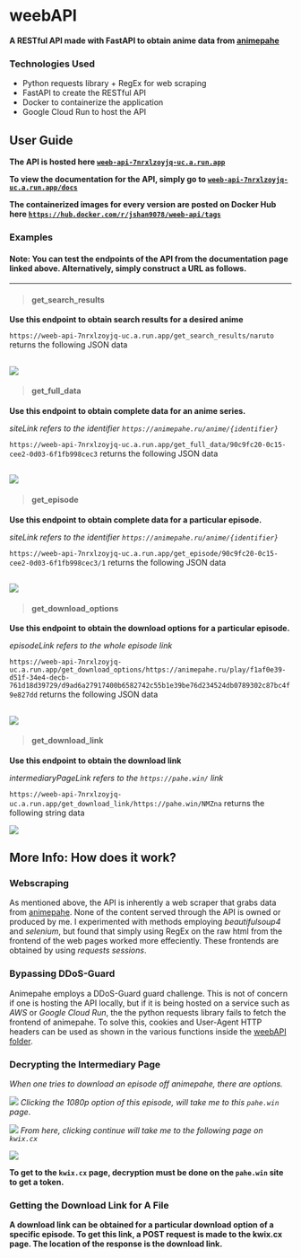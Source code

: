 # weebAPI
**A RESTful API made with FastAPI to obtain anime data from [animepahe](https://animepahe.ru/)**

### Technologies Used
- Python requests library + RegEx for web scraping
- FastAPI to create the RESTful API
- Docker to containerize the application
- Google Cloud Run to host the API

## User Guide
**The API is hosted here [`weeb-api-7nrxlzoyjq-uc.a.run.app`](https://weeb-api-7nrxlzoyjq-uc.a.run.app)**

**To view the documentation for the API, simply go to [`weeb-api-7nrxlzoyjq-uc.a.run.app/docs`](https://weeb-api-7nrxlzoyjq-uc.a.run.app/docs)**

**The containerized images for every version are posted on Docker Hub here [`https://hub.docker.com/r/jshan9078/weeb-api/tags`](https://hub.docker.com/r/jshan9078/weeb-api/tags)**

### Examples

#### **Note:** You can test the endpoints of the API from the documentation page linked above. Alternatively, simply construct a URL as follows.
-----
> #### get_search_results
**Use this endpoint to obtain search results for a desired anime**

`https://weeb-api-7nrxlzoyjq-uc.a.run.app/get_search_results/naruto` returns the following JSON data

![](https://cdn.discordapp.com/attachments/928022919337103393/1135464972726587402/image.png)
-----
> #### get_full_data
**Use this endpoint to obtain complete data for an anime series.**

*siteLink refers to the identifier `https://animepahe.ru/anime/{identifier}`*

`https://weeb-api-7nrxlzoyjq-uc.a.run.app/get_full_data/90c9fc20-0c15-cee2-0d03-6f1fb998cec3` returns the following JSON data

![](https://cdn.discordapp.com/attachments/928022919337103393/1135465749264216164/image.png)
-----
> #### get_episode
**Use this endpoint to obtain complete data for a particular episode.**

*siteLink refers to the identifier `https://animepahe.ru/anime/{identifier}`*

`https://weeb-api-7nrxlzoyjq-uc.a.run.app/get_episode/90c9fc20-0c15-cee2-0d03-6f1fb998cec3/1` returns the following JSON data

![](https://media.discordapp.net/attachments/928022919337103393/1135472403053563955/image.png?width=1440&height=90)
-----
> #### get_download_options
**Use this endpoint to obtain the download options for a particular episode.**

*episodeLink refers to the whole episode link*

`https://weeb-api-7nrxlzoyjq-uc.a.run.app/get_download_options/https://animepahe.ru/play/f1af0e39-d51f-34e4-decb-761d18d39729/d9ad6a27917400b6582742c55b1e39be76d234524db0789302c87bc4f9e827dd` returns the following JSON data

![](https://cdn.discordapp.com/attachments/928022919337103393/1135473723500134480/image.png)
-----
> #### get_download_link
**Use this endpoint to obtain the download link**

*intermediaryPageLink refers to the `https://pahe.win/` link*

`https://weeb-api-7nrxlzoyjq-uc.a.run.app/get_download_link/https://pahe.win/NMZna` returns the following string data

![](https://cdn.discordapp.com/attachments/928022919337103393/1135474860278165565/image.png)

## More Info: How does it work?

### Webscraping
As mentioned above, the API is inherently a web scraper that grabs data from [animepahe](https://animepahe.ru/). None of the content served through the API is owned or produced by me. I experimented with methods employing *beautifulsoup4* and *selenium*, but found that simply using RegEx on the raw html from the frontend of the web pages worked more effeciently. These frontends are obtained by using *requests sessions*.

### Bypassing DDoS-Guard

Animepahe employs a DDoS-Guard guard challenge. This is not of concern if one is hosting the API locally, but if it is being hosted on a service such as *AWS* or *Google Cloud Run*, the the python requests library fails to fetch the frontend of animepahe. To solve this, cookies and User-Agent HTTP headers can be used as shown in the various functions inside the [weebAPI folder](https://github.com/JonnyACCI/weebAPI/tree/main/weebAPI). 

### Decrypting the Intermediary Page
*When one tries to download an episode off animepahe, there are options.*

![](https://cdn.discordapp.com/attachments/928022919337103393/1135459680689332284/image.png)
*Clicking the 1080p option of this episode, will take me to this `pahe.win` page*.

![](https://cdn.discordapp.com/attachments/928022919337103393/1135460137201578044/image.png)
*From here, clicking continue will take me to the following page on `kwix.cx`*

![](https://cdn.discordapp.com/attachments/928022919337103393/1135460951630544896/image.png)

**To get to the `kwix.cx` page, decryption must be done on the `pahe.win` site to get a token.**

### Getting the Download Link for A File
**A download link can be obtained for a particular download option of a specific episode. To get this link, a POST request is made to the kwix.cx page. The location of the response is the download link.**
